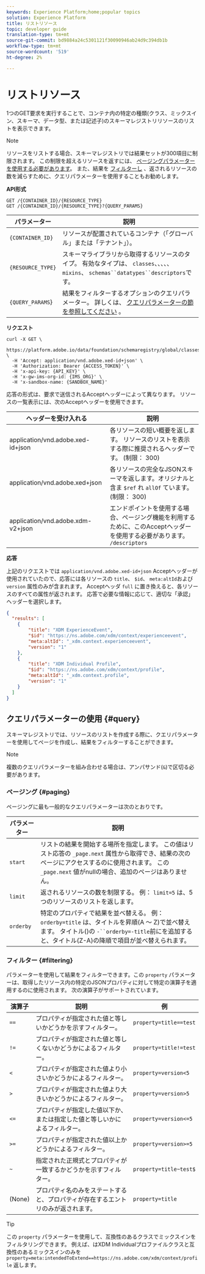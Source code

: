 ```yaml
---
keywords: Experience Platform;home;popular topics
solution: Experience Platform
title: リストリソース
topic: developer guide
translation-type: tm+mt
source-git-commit: bd9884a24c5301121f30090946ab24d9c394db1b
workflow-type: tm+mt
source-wordcount: '519'
ht-degree: 2%

---
```



# リストリソース

1つのGET要求を実行することで、コンテナ内の特定の種類(クラス、ミックスイン、スキーマ、データ型、または記述子)のスキーマレジストリリソースのリストを表示できます。

>[!NOTE]
>
>リソースをリストする場合、スキーマレジストリでは結果セットが300項目に制限されます。 この制限を超えるリソースを返すには、 [ページングパラメーターを使用する必要があります](#paging)。 また、結果を [フィルターし](#filtering) 、返されるリソースの数を減らすために、クエリパラメーターを使用することもお勧めします。

**API形式**

```http
GET /{CONTAINER_ID}/{RESOURCE_TYPE}
GET /{CONTAINER_ID}/{RESOURCE_TYPE}?{QUERY_PARAMS}
```

| パラメーター | 説明 |
| --- | --- |
| `{CONTAINER_ID}` | リソースが配置されているコンテナ（「グローバル」または「テナント」）。 |
| `{RESOURCE_TYPE}` | スキーマライブラリから取得するリソースのタイプ。 有効なタイプは、 `classes`、、、、、 `mixins`、 `schemas``datatypes``descriptors`です。 |
| `{QUERY_PARAMS`} | 結果をフィルターするオプションのクエリパラメーター。 詳しくは、 [クエリパラメーターの節を参照してください](#query) 。 |

**リクエスト**

```SHELL
curl -X GET \
  https://platform.adobe.io/data/foundation/schemaregistry/global/classes&limit=2 \
  -H 'Accept: application/vnd.adobe.xed-id+json' \
  -H 'Authorization: Bearer {ACCESS_TOKEN}' \
  -H 'x-api-key: {API_KEY}' \
  -H 'x-gw-ims-org-id: {IMS_ORG}' \
  -H 'x-sandbox-name: {SANDBOX_NAME}'
```

応答の形式は、要求で送信されるAcceptヘッダーによって異なります。 リソースの一覧表示には、次のAcceptヘッダーを使用できます。

| ヘッダーを受け入れる | 説明 |
| ------- | ------------ |
| application/vnd.adobe.xed-id+json | 各リソースの短い概要を返します。 リソースのリストを表示する際に推奨されるヘッダーです。 (制限： 300) |
| application/vnd.adobe.xed+json | 各リソースの完全なJSONスキーマを返します。オリジナルと含ま `$ref` れ `allOf` ています。 (制限： 300) |
| application/vnd.adobe.xdm-v2+json | エンドポイントを使用する場合、ページング機能を利用するために、このAcceptヘッダーを使用する必要があります。 `/descriptors` |

**応答**

上記のリクエストでは `application/vnd.adobe.xed-id+json` Acceptヘッダーが使用されていたので、応答には各リソースの `title`、 `$id`、 `meta:altId`および `version` 属性のみが含まれます。 Acceptヘッダ `full` に置き換えると、各リソースのすべての属性が返されます。 応答で必要な情報に応じて、適切な「承認」ヘッダーを選択します。

```JSON
{
  "results": [
    {
        "title": "XDM ExperienceEvent",
        "$id": "https://ns.adobe.com/xdm/context/experienceevent",
        "meta:altId": "_xdm.context.experienceevent",
        "version": "1"
    },
    {
        "title": "XDM Individual Profile",
        "$id": "https://ns.adobe.com/xdm/context/profile",
        "meta:altId": "_xdm.context.profile",
        "version": "1"
    }
  ]
}
```

## クエリパラメーターの使用 {#query}

スキーマレジストリでは、リソースのリストを作成する際に、クエリパラメーターを使用してページを作成し、結果をフィルターすることができます。

>[!NOTE]
>
>複数のクエリパラメーターを組み合わせる場合は、アンパサンド(`&`)で区切る必要があります。

### ページング {#paging}

ページングに最も一般的なクエリパラメーターは次のとおりです。

| パラメーター | 説明 |
| --- | --- |
| `start` | リストの結果を開始する場所を指定します。 この値はリスト応答の `_page.next` 属性から取得でき、結果の次のページにアクセスするのに使用されます。 この `_page.next` 値がnullの場合、追加のページはありません。 |
| `limit` | 返されるリソースの数を制限する。 例： `limit=5` は、5つのリソースのリストを返します。 |
| `orderby` | 特定のプロパティで結果を並べ替える。 例： `orderby=title` は、タイトルを昇順(A ～ Z)で並べ替えます。 タイトル()の `-``orderby=-title`前にを追加すると、タイトル(Z-A)の降順で項目が並べ替えられます。 |

### フィルター {#filtering}

パラメーターを使用して結果をフィルターできます。この `property` パラメーターは、取得したリソース内の特定のJSONプロパティに対して特定の演算子を適用するのに使用されます。 次の演算子がサポートされています。

| 演算子 | 説明 | 例 |
| --- | --- | --- |
| `==` | プロパティが指定された値と等しいかどうかを示すフィルター。 | `property=title==test` |
| `!=` | プロパティが指定された値と等しくないかどうかによるフィルター。 | `property=title!=test` |
| `<` | プロパティが指定された値より小さいかどうかによるフィルター。 | `property=version<5` |
| `>` | プロパティが指定された値より大きいかどうかによるフィルター。 | `property=version>5` |
| `<=` | プロパティが指定した値以下か、または指定した値と等しいかによるフィルター。 | `property=version<=5` |
| `>=` | プロパティが指定された値以上かどうかによるフィルター。 | `property=version>=5` |
| `~` | 指定された正規式とプロパティが一致するかどうかを示すフィルター。 | `property=title~test$` |
| (None) | プロパティ名のみをステートすると、プロパティが存在するエントリのみが返されます。 | `property=title` |

>[!TIP]
>
>この `property` パラメーターを使用して、互換性のあるクラスでミックスインをフィルタリングできます。 例えば、はXDM Individualプロファイルクラスと互換性のあるミックスインのみを `property=meta:intendedToExtend==https://ns.adobe.com/xdm/context/profile` 返します。
